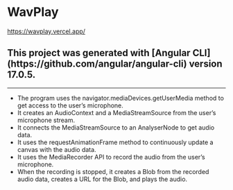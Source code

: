 # WavPlay
https://wavplay.vercel.app/
<br/>
<h2> This project was generated with [Angular CLI](https://github.com/angular/angular-cli) version 17.0.5.
 </h2>
<hr/>
<ul>
  <li>
    The program uses the navigator.mediaDevices.getUserMedia method to get access to the user’s microphone.
  </li>
<li>
It creates an AudioContext and a MediaStreamSource from the user’s microphone stream.  
</li>
<li>
  It connects the MediaStreamSource to an AnalyserNode to get audio data.
</li>
<li>
  It uses the requestAnimationFrame method to continuously update a canvas with the audio data.
</li>
<li>
  It uses the MediaRecorder API to record the audio from the user’s microphone.
</li>
<li>
  When the recording is stopped, it creates a Blob from the recorded audio data, creates a URL for the Blob, and plays the audio.
</li>
</ul>
